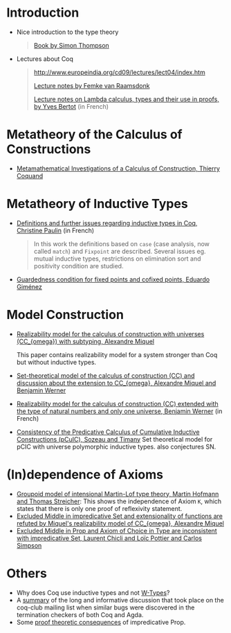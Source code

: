 Introduction
============

-   Nice introduction to the type theory

    > [Book by Simon Thompson](http://www.cs.kent.ac.uk/people/staff/sjt/TTFP/)

-   Lectures about Coq

    > <http://www.europeindia.org/cd09/lectures/lect04/index.htm>
    >
    > [Lecture notes by Femke van Raamsdonk](http://www.cs.vu.nl/~tcs/lv/notes.html)
    >
    > [Lecture notes on Lambda calculus, types and their use in proofs, by Yves Bertot](http://cel.archives-ouvertes.fr/inria-00083975) (in French)

Metatheory of the Calculus of Constructions
===========================================

-   [Metamathematical Investigations of a Calculus of Construction, Thierry Coquand](http://www.cs.chalmers.se/~coquand/meta.pdf)

Metatheory of Inductive Types
=============================

-   [Definitions and further issues regarding inductive types in Coq, Christine Paulin](http://www.lri.fr/~paulin/PUBLIS/habilitation.ps.gz) (in French)

    > In this work the definitions based on `case` (case analysis, now called `match`) and `Fixpoint` are described. Several issues eg. mutual inductive types, restrictions on elimination sort and positivity condition are studied.

-   [Guardedness condition for fixed points and cofixed points, Eduardo Giménez](ftp://ftp.ens-lyon.fr/pub/LIP/Rapports/RR/RR95/RR95-07.ps.Z)

Model Construction
==================

-   [Realizability model for the calculus of construction with universes (CC\_{omega}) with subtyping, Alexandre Miquel](http://www.pps.jussieu.fr/~miquel/publis/lics00.pdf)

    This paper contains realizability model for a system stronger than Coq but without inductive types.

-   [Set-theoretical model of the calculus of construction (CC) and discussion about the extension to CC\_{omega}, Alexandre Miquel and Benjamin Werner](http://www.pps.jussieu.fr/~miquel/publis/types02.pdf)
-   [Realizability model for the calculus of construction (CC) extended with the type of natural numbers and only one universe, Benjamin Werner](ftp://ftp.inria.fr/INRIA/LogiCal/Benjamin.Werner/these.ps.gz) (in French)
-   [Consistency of the Predicative Calculus of Cumulative Inductive Constructions (pCuIC), Sozeau and Timany](https://arxiv.org/abs/1710.03912) Set theoretical model for pCIC with universe polymorphic inductive types. also conjectures SN.

(In)dependence of Axioms
========================

-   [Groupoid model of intensional Martin-Lof type theory, Martin Hofmann and Thomas Streicher](http://www.tcs.informatik.uni-muenchen.de/~mhofmann/venedig.dvi.gz): This shows the independence of Axiom `K`, which states that there is only one proof of reflexivity statement.
-   [Excluded Middle in impredicative Set and extensionality of functions are refuted by Miquel's realizability model of CC\_{omega}, Alexandre Miquel](http://www.pps.jussieu.fr/~miquel/publis/these.pdf)
-   [Excluded Middle in Prop and Axiom of Choice in Type are inconsistent with impredicative Set, Laurent Chicli and Loïc Pottier and Carlos Simpson](http://www-sop.inria.fr/lemme/Loic.Pottier/chicli_pottier_simpson.ps)

Others
======

-   Why does Coq use inductive types and not [W-Types](WTypeInsteadOfInductiveTypes)?
-   A [summary](CoqTerminationDiscussion) of the long and informative discussion that took place on the coq-club mailing list when similar bugs were discovered in the termination checkers of both Coq and Agda.
-   Some [proof theoretic consequences](http://r6.ca/blog/20091101T231201Z.html) of impredicative Prop.

